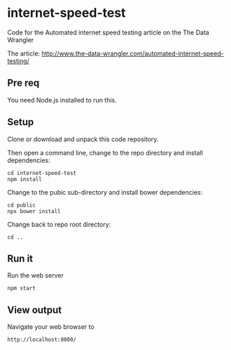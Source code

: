 # internet-speed-test

Code for the Automated internet speed testing article on the The Data Wrangler

The article: http://www.the-data-wrangler.com/automated-internet-speed-testing/

## Pre req

You need Node.js installed to run this.

## Setup

Clone or download and unpack this code repository.

Then open a command line, change to the repo directory and install dependencies:

    cd internet-speed-test
    npm install

Change to the pubic sub-directory and install bower dependencies:

    cd public
    npx bower install

Change back to repo root directory:

    cd ..

## Run it

Run the web server

    npm start


## View output

Navigate your web browser to

    http://localhost:8000/

